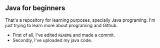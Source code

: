## **Java for beginners**
That's a repository for learning purposes, specially Java programing. 
I'm just trying to learn more about programing and Github. 

- First of all, I've edited `README` and made a commit. 
- Secondly, I've uploaded my java code. 

